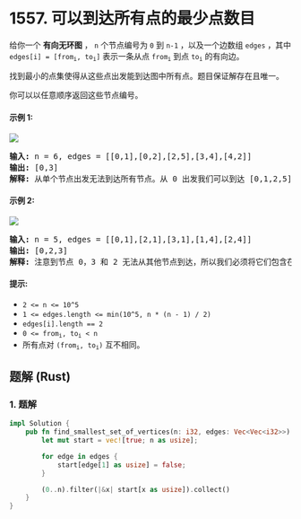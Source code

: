 # 1557. 可以到达所有点的最少点数目
给你一个 **有向无环图** ， `n` 个节点编号为 `0` 到 `n-1` ，以及一个边数组 `edges` ，其中 <code>edges[i] = [from<sub>i</sub>, to<sub>i</sub>]</code> 表示一条从点  <code>from<sub>i</sub></code> 到点 <code>to<sub>i</sub></code> 的有向边。

找到最小的点集使得从这些点出发能到达图中所有点。题目保证解存在且唯一。

你可以以任意顺序返回这些节点编号。

#### 示例 1:
![](https://assets.leetcode-cn.com/aliyun-lc-upload/uploads/2020/08/22/5480e1.png)
<pre>
<b>输入:</b> n = 6, edges = [[0,1],[0,2],[2,5],[3,4],[4,2]]
<b>输出:</b> [0,3]
<b>解释:</b> 从单个节点出发无法到达所有节点。从 0 出发我们可以到达 [0,1,2,5] 。从 3 出发我们可以到达 [3,4,2,5] 。所以我们输出 [0,3] 。
</pre>

#### 示例 2:
![](https://assets.leetcode-cn.com/aliyun-lc-upload/uploads/2020/08/22/5480e2.png)
<pre>
<b>输入:</b> n = 5, edges = [[0,1],[2,1],[3,1],[1,4],[2,4]]
<b>输出:</b> [0,2,3]
<b>解释:</b> 注意到节点 0，3 和 2 无法从其他节点到达，所以我们必须将它们包含在结果点集中，这些点都能到达节点 1 和 4 。
</pre>

#### 提示:
* `2 <= n <= 10^5`
* `1 <= edges.length <= min(10^5, n * (n - 1) / 2)`
* `edges[i].length == 2`
* <code>0 <= from<sub>i</sub>, to<sub>i</sub> < n</code>
* 所有点对 <code>(from<sub>i</sub>, to<sub>i</sub>)</code> 互不相同。

## 题解 (Rust)

### 1. 题解
```Rust
impl Solution {
    pub fn find_smallest_set_of_vertices(n: i32, edges: Vec<Vec<i32>>) -> Vec<i32> {
        let mut start = vec![true; n as usize];

        for edge in edges {
            start[edge[1] as usize] = false;
        }

        (0..n).filter(|&x| start[x as usize]).collect()
    }
}
```

